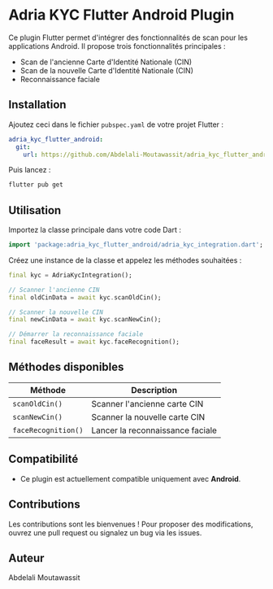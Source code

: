 # Adria KYC Flutter Android Plugin

Ce plugin Flutter permet d'intégrer des fonctionnalités de scan pour les applications Android. Il propose trois fonctionnalités principales :

- Scan de l'ancienne Carte d'Identité Nationale (CIN)
- Scan de la nouvelle Carte d'Identité Nationale (CIN)
- Reconnaissance faciale

## Installation

Ajoutez ceci dans le fichier `pubspec.yaml` de votre projet Flutter :

```yaml
adria_kyc_flutter_android:
  git:
    url: https://github.com/Abdelali-Moutawassit/adria_kyc_flutter_android.git
```

Puis lancez :

```bash
flutter pub get
```

## Utilisation

Importez la classe principale dans votre code Dart :

```dart
import 'package:adria_kyc_flutter_android/adria_kyc_integration.dart';
```

Créez une instance de la classe et appelez les méthodes souhaitées :

```dart
final kyc = AdriaKycIntegration();

// Scanner l'ancienne CIN
final oldCinData = await kyc.scanOldCin();

// Scanner la nouvelle CIN
final newCinData = await kyc.scanNewCin();

// Démarrer la reconnaissance faciale
final faceResult = await kyc.faceRecognition();
```

## Méthodes disponibles

| Méthode             | Description                                 |
|----------------------|---------------------------------------------|
| `scanOldCin()`       | Scanner l'ancienne carte CIN                |
| `scanNewCin()`       | Scanner la nouvelle carte CIN               |
| `faceRecognition()`  | Lancer la reconnaissance faciale            |

## Compatibilité
- Ce plugin est actuellement compatible uniquement avec **Android**.

## Contributions
Les contributions sont les bienvenues ! Pour proposer des modifications, ouvrez une pull request ou signalez un bug via les issues.

## Auteur
Abdelali Moutawassit
